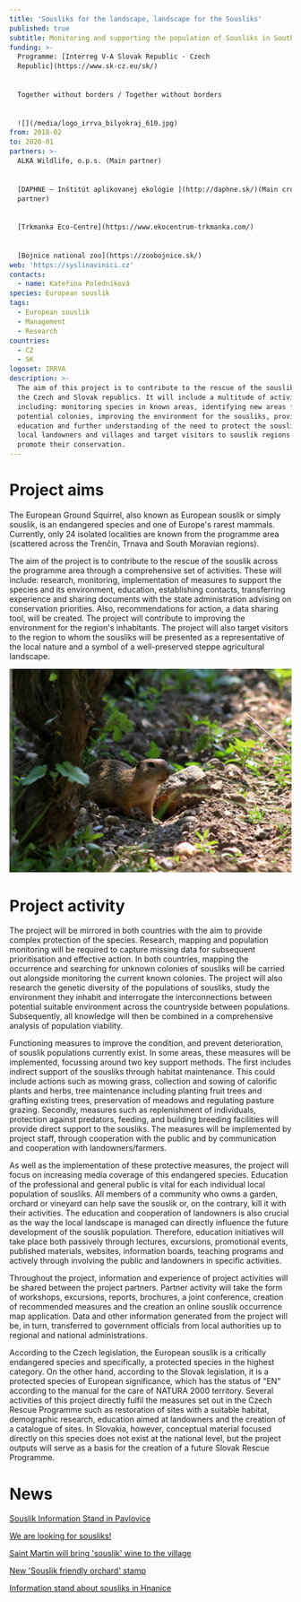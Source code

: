 ```yaml
---
title: 'Sousliks for the landscape, landscape for the Sousliks'
published: true
subtitle: Monitoring and supporting the population of Sousliks in South Moravia
funding: >-
  Programme: [Interreg V-A Slovak Republic - Czech
  Republic](https://www.sk-cz.eu/sk/)


  Together without borders / Together without borders


  ![](/media/logo_irrva_bilyokraj_610.jpg)
from: 2018-02
to: 2020-01
partners: >-
  ALKA Wildlife, o.p.s. (Main partner)


  [DAPHNE – Inštitút aplikovanej ekológie ](http://daphne.sk/)(Main cross-border
  partner)


  [Trkmanka Eco-Centre](https://www.ekocentrum-trkmanka.com/)


  [Bojnice national zoo](https://zoobojnice.sk/)
web: 'https://syslinavinici.cz'
contacts:
  - name: Kateřina Poledníková
species: European souslik
tags:
  - European souslik
  - Management
  - Research
countries:
  - CZ
  - SK
logoset: IRRVA
description: >-
  The aim of this project is to contribute to the rescue of the souslik, across
  the Czech and Slovak republics. It will include a multitude of activities
  including: monitoring species in known areas, identifying new areas for
  potential colonies, improving the environment for the sousliks, providing
  education and further understanding of the need to protect the sousliks to
  local landowners and villages and target visitors to souslik regions to
  promote their conservation.
---
```

# Project aims

The European Ground Squirrel, also known as European souslik or simply souslik, is an endangered species and one of Europe's rarest mammals. Currently, only 24 isolated localities are known from the programme area (scattered across the Trenčín, Trnava and South Moravian regions). 

The aim of the project is to contribute to the rescue of the souslik across the programme area through a comprehensive set of activities. These will include: research, monitoring, implementation of measures to support the species and its environment, education, establishing contacts, transferring experience and sharing documents with the state administration advising on conservation priorities. Also, recommendations for action, a data sharing tool, will be created. The project will contribute to improving the environment for the region's inhabitants. The project will also target visitors to the region to whom the sousliks will be presented as a representative of the local nature and a symbol of a well-preserved steppe agricultural landscape.

![](/media/img_2907v_900.jpg "sysel obecný")

# Project activity

The project will be mirrored in both countries with the aim to provide complex protection of the species. Research, mapping and population monitoring will be required to capture missing data for subsequent prioritisation and effective action. In both countries, mapping the occurrence and searching for unknown colonies of sousliks will be carried out alongside monitoring the current known colonies. The project will also research the genetic diversity of the populations of sousliks, study the environment they inhabit and interrogate the interconnections between potential suitable environment across the countryside between populations. Subsequently, all knowledge will then be combined in a comprehensive analysis of population viability.

Functioning measures to improve the condition, and prevent deterioration, of souslik populations currently exist. In some areas, these measures will be implemented, focussing around two key support methods. The first includes indirect support of the sousliks through habitat maintenance. This could include actions such as mowing grass, collection and sowing of calorific plants and herbs, tree maintenance including planting fruit trees and grafting existing trees, preservation of meadows and regulating pasture grazing. Secondly, measures such as replenishment of individuals, protection against predators, feeding, and building breeding facilities will provide direct support to the sousliks. The measures will be implemented by project staff, through cooperation with the public and by communication and cooperation with landowners/farmers.

As well as the implementation of these protective measures, the project will focus on increasing media coverage of this endangered species. Education of the professional and general public is vital for each individual local population of sousliks. All members of a community who owns a garden, orchard or vineyard can help save the souslik or, on the contrary, kill it with their activities. The education and cooperation of landowners is also crucial as the way the local landscape is managed can directly influence the future development of the souslik population. Therefore, education initiatives will take place both passively through lectures, excursions, promotional events, published materials, websites, information boards, teaching programs and actively through involving the public and landowners in specific activities.

Throughout the project, information and experience of project activities will be shared between the project partners.  Partner activity will take the form of workshops, excursions, reports, brochures, a joint conference, creation of recommended measures and the creation an online souslik occurrence map application. Data and other information generated from the project will be, in turn, transferred to government officials from local authorities up to regional and national administrations.

According to the Czech legislation, the European souslik is a critically endangered species and specifically, a protected species in the highest category. On the other hand, according to the Slovak legislation, it is a protected species of European significance, which has the status of "EN" according to the manual for the care of NATURA 2000 territory. Several activities of this project directly fulfil the measures set out in the Czech Rescue Programme such as restoration of sites with a suitable habitat, demographic research, education aimed at landowners and the creation of a catalogue of sites. In Slovakia, however, conceptual material focused directly on this species does not exist at the national level, but the project outputs will serve as a basis for the creation of a future Slovak Rescue Programme.

# News

[Souslik Information Stand in Pavlovice](/news/souslik-information-stand-in-pavlovice)

[We are looking for sousliks!](/news/the-czech-republic-and-slovakia-are-looking-for-sousliks)

[Saint Martin will bring 'souslik' wine to the village](/news/svatý-martin-přiveze-syslí-víno-i-z-nové-vinařské-obce)

[New 'Souslik friendly orchard' stamp](/news/nová-známka-sysli-v-sadu)

[Information stand about sousliks in Hnanice](/news/infostanek-se-syslem-ve-hnanicich)
